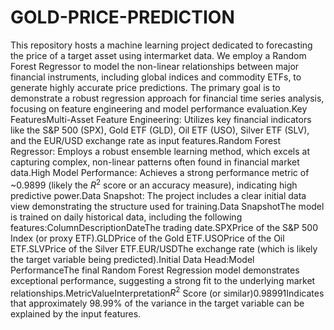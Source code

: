 # GOLD-PRICE-PREDICTION
This repository hosts a machine learning project dedicated to forecasting the price of a target asset using intermarket data. We employ a Random Forest Regressor to model the non-linear relationships between major financial instruments, including global indices and commodity ETFs, to generate highly accurate price predictions.
The primary goal is to demonstrate a robust regression approach for financial time series analysis, focusing on feature engineering and model performance evaluation.Key FeaturesMulti-Asset Feature Engineering: Utilizes key financial indicators like the S&P 500 (SPX), Gold ETF (GLD), Oil ETF (USO), Silver ETF (SLV), and the EUR/USD exchange rate as input features.Random Forest Regressor: Employs a robust ensemble learning method, which excels at capturing complex, non-linear patterns often found in financial market data.High Model Performance: Achieves a strong performance metric of ~0.9899 (likely the $R^2$ score or an accuracy measure), indicating high predictive power.Data Snapshot: The project includes a clear initial data view demonstrating the structure used for training.Data SnapshotThe model is trained on daily historical data, including the following features:ColumnDescriptionDateThe trading date.SPXPrice of the S&P 500 Index (or proxy ETF).GLDPrice of the Gold ETF.USOPrice of the Oil ETF.SLVPrice of the Silver ETF.EUR/USDThe exchange rate (which is likely the target variable being predicted).Initial Data Head:Model PerformanceThe final Random Forest Regression model demonstrates exceptional performance, suggesting a strong fit to the underlying market relationships.MetricValueInterpretation$R^2$ Score (or similar)0.98991Indicates that approximately 98.99% of the variance in the target variable can be explained by the input features.
